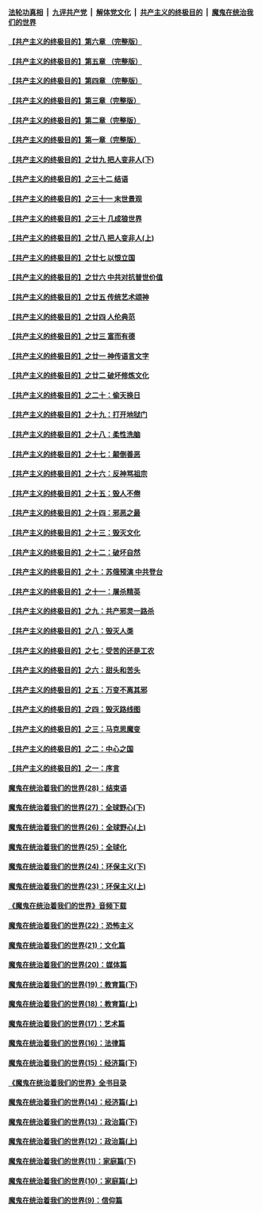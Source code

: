####  [法轮功真相](../../../../basic/blob/master/README.md?t=12160652) &nbsp;|&nbsp; [九评共产党](../../../../9ping.md/blob/master/README.md?t=12160652) &nbsp;|&nbsp; [解体党文化](../../../../jtdwh.md/blob/master/README.md?t=12160652)  &nbsp;|&nbsp; [共产主义的终极目的](../../../../gczydzjmd.md/blob/master/README.md?t=12160652) &nbsp;|&nbsp; [魔鬼在统治我们的世界](../../../../mgztzwmdsj.md/blob/master/README.md?t=12160652) 

#### [【共产主义的终极目的】第六章 （完整版）](../pages/nsc422/n11428913.md?t=12160652) 

#### [【共产主义的终极目的】第五章 （完整版）](../pages/nsc422/n11428912.md?t=12160652) 

#### [【共产主义的终极目的】第四章 （完整版）](../pages/nsc422/n11428907.md?t=12160652) 

#### [【共产主义的终极目的】第三章（完整版）](../pages/nsc422/n11428848.md?t=12160652) 

#### [【共产主义的终极目的】第二章（完整版）](../pages/nsc422/n11428831.md?t=12160652) 

#### [【共产主义的终极目的】第一章（完整版）](../pages/nsc422/n11417651.md?t=12160652) 

#### [【共产主义的终极目的】之廿九 把人变非人(下)](../pages/nsc422/n11344140.md?t=12160652) 

#### [【共产主义的终极目的】之三十二 结语](../pages/nsc422/n11360535.md?t=12160652) 

#### [【共产主义的终极目的】之三十一 末世景观](../pages/nsc422/n11351129.md?t=12160652) 

#### [【共产主义的终极目的】之三十 几成狼世界](../pages/nsc422/n11348280.md?t=12160652) 

#### [【共产主义的终极目的】之廿八 把人变非人(上)](../pages/nsc422/n11340492.md?t=12160652) 

#### [【共产主义的终极目的】之廿七 以恨立国](../pages/nsc422/n11336944.md?t=12160652) 

#### [【共产主义的终极目的】之廿六 中共对抗普世价值](../pages/nsc422/n11324785.md?t=12160652) 

#### [【共产主义的终极目的】之廿五 传统艺术颂神](../pages/nsc422/n11296396.md?t=12160652) 

#### [【共产主义的终极目的】之廿四 人伦典范](../pages/nsc422/n11296397.md?t=12160652) 

#### [【共产主义的终极目的】之廿三 富而有德](../pages/nsc422/n11283598.md?t=12160652) 

#### [【共产主义的终极目的】之廿一 神传语言文字](../pages/nsc422/n11263265.md?t=12160652) 

#### [【共产主义的终极目的】之廿二 破坏修炼文化](../pages/nsc422/n11245728.md?t=12160652) 

#### [【共产主义的终极目的】之二十：偷天换日](../pages/nsc422/n11238846.md?t=12160652) 

#### [【共产主义的终极目的】之十九：打开地狱门](../pages/nsc422/n11206376.md?t=12160652) 

#### [【共产主义的终极目的】之十八：柔性洗脑](../pages/nsc422/n11199994.md?t=12160652) 

#### [【共产主义的终极目的】之十七：颠倒善恶](../pages/nsc422/n11179782.md?t=12160652) 

#### [【共产主义的终极目的】之十六：反神骂祖宗](../pages/nsc422/n11166798.md?t=12160652) 

#### [【共产主义的终极目的】之十五：毁人不倦](../pages/nsc422/n11166792.md?t=12160652) 

#### [【共产主义的终极目的】之十四：邪恶之最](../pages/nsc422/n11150249.md?t=12160652) 

#### [【共产主义的终极目的】之十三：毁灭文化](../pages/nsc422/n11135227.md?t=12160652) 

#### [【共产主义的终极目的】之十二：破坏自然](../pages/nsc422/n11135214.md?t=12160652) 

#### [【共产主义的终极目的】之十：苏俄预演 中共登台](../pages/nsc422/n11118424.md?t=12160652) 

#### [【共产主义的终极目的】之十一：屠杀精英](../pages/nsc422/n11118442.md?t=12160652) 

#### [【共产主义的终极目的】之九：共产邪灵一路杀](../pages/nsc422/n11114139.md?t=12160652) 

#### [【共产主义的终极目的】之八：毁灭人类](../pages/nsc422/n11108503.md?t=12160652) 

#### [【共产主义的终极目的】之七：受苦的还是工农](../pages/nsc422/n11101809.md?t=12160652) 

#### [【共产主义的终极目的】之六：甜头和苦头](../pages/nsc422/n11096971.md?t=12160652) 

#### [【共产主义的终极目的】之五：万变不离其邪](../pages/nsc422/n11091285.md?t=12160652) 

#### [【共产主义的终极目的】之四：毁灭路线图](../pages/nsc422/n11086284.md?t=12160652) 

#### [【共产主义的终极目的】之三：马克思魔变](../pages/nsc422/n11061941.md?t=12160652) 

#### [【共产主义的终极目的】之二：中心之国](../pages/nsc422/n11047728.md?t=12160652) 

#### [【共产主义的终极目的】之一：序言](../pages/nsc422/n11086077.md?t=12160652) 

#### [魔鬼在统治着我们的世界(28)：结束语](../pages/nsc422/n10936246.md?t=12160652) 

#### [魔鬼在统治着我们的世界(27)：全球野心(下)](../pages/nsc422/n10928319.md?t=12160652) 

#### [魔鬼在统治着我们的世界(26)：全球野心(上)](../pages/nsc422/n10900318.md?t=12160652) 

#### [魔鬼在统治着我们的世界(25)：全球化](../pages/nsc422/n10788205.md?t=12160652) 

#### [魔鬼在统治着我们的世界(24)：环保主义(下)](../pages/nsc422/n10695307.md?t=12160652) 

#### [魔鬼在统治着我们的世界(23)：环保主义(上)](../pages/nsc422/n10688613.md?t=12160652) 

#### [《魔鬼在统治着我们的世界》音频下载](../pages/nsc422/n10635553.md?t=12160652) 

#### [魔鬼在统治着我们的世界(22)：恐怖主义](../pages/nsc422/n10614727.md?t=12160652) 

#### [魔鬼在统治着我们的世界(21)：文化篇](../pages/nsc422/n10597706.md?t=12160652) 

#### [魔鬼在统治着我们的世界(20)：媒体篇](../pages/nsc422/n10586579.md?t=12160652) 

#### [魔鬼在统治着我们的世界(19)：教育篇(下)](../pages/nsc422/n10564808.md?t=12160652) 

#### [魔鬼在统治着我们的世界(18)：教育篇(上)](../pages/nsc422/n10526970.md?t=12160652) 

#### [魔鬼在统治着我们的世界(17)：艺术篇](../pages/nsc422/n10499093.md?t=12160652) 

#### [魔鬼在统治着我们的世界(16)：法律篇](../pages/nsc422/n10485969.md?t=12160652) 

#### [魔鬼在统治着我们的世界(15)：经济篇(下)](../pages/nsc422/n10469975.md?t=12160652) 

#### [《魔鬼在统治着我们的世界》全书目录](../pages/nsc422/n10464261.md?t=12160652) 

#### [魔鬼在统治着我们的世界(14)：经济篇(上)](../pages/nsc422/n10457370.md?t=12160652) 

#### [魔鬼在统治着我们的世界(13)：政治篇(下)](../pages/nsc422/n10448270.md?t=12160652) 

#### [魔鬼在统治着我们的世界(12)：政治篇(上)](../pages/nsc422/n10444576.md?t=12160652) 

#### [魔鬼在统治着我们的世界(11)：家庭篇(下)](../pages/nsc422/n10440961.md?t=12160652) 

#### [魔鬼在统治着我们的世界(10)：家庭篇(上)](../pages/nsc422/n10435448.md?t=12160652) 

#### [魔鬼在统治着我们的世界(9)：信仰篇](../pages/nsc422/n10432159.md?t=12160652) 

